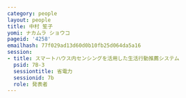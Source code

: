 ```yaml
---
category: people
layout: people
title: 中村 笙子
yomi: ナカムラ ショウコ
pageid: '4258'
emailhash: 77f029ad13d60d0b10fb25d064da5a16
session:
- title: スマートハウス内センシングを活用した生活行動推薦システム
  psid: 7B-3
  sessiontitle: 省電力
  sessionid: 7b
  role: 発表者
---
```

